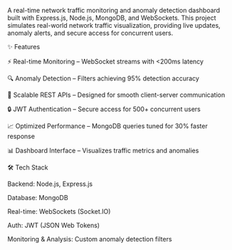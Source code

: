 A real-time network traffic monitoring and anomaly detection dashboard built with Express.js, Node.js, MongoDB, and WebSockets.
This project simulates real-world network traffic visualization, providing live updates, anomaly alerts, and secure access for concurrent users.

✨ Features

⚡ Real-time Monitoring – WebSocket streams with <200ms latency

🔍 Anomaly Detection – Filters achieving 95% detection accuracy

📡 Scalable REST APIs – Designed for smooth client-server communication

🔒 JWT Authentication – Secure access for 500+ concurrent users

📈 Optimized Performance – MongoDB queries tuned for 30% faster response

📊 Dashboard Interface – Visualizes traffic metrics and anomalies

🛠️ Tech Stack

Backend: Node.js, Express.js

Database: MongoDB

Real-time: WebSockets (Socket.IO)

Auth: JWT (JSON Web Tokens)

Monitoring & Analysis: Custom anomaly detection filters

